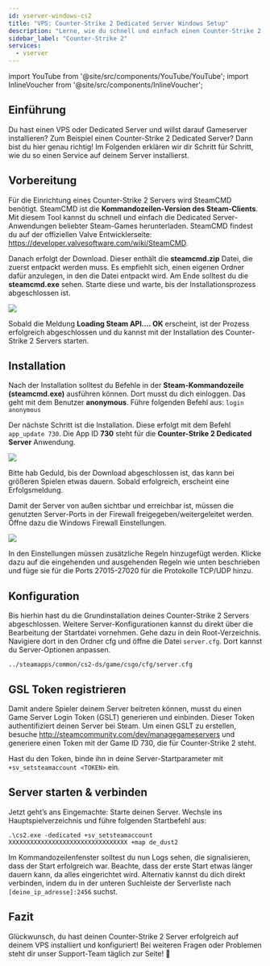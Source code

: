 ```yaml
---
id: vserver-windows-cs2
title: "VPS: Counter-Strike 2 Dedicated Server Windows Setup"
description: "Lerne, wie du schnell und einfach einen Counter-Strike 2 Dedicated Server auf deinem VPS oder Dedicated Server einrichtest → Jetzt mehr erfahren"
sidebar_label: "Counter-Strike 2"
services:
  - vserver
---
```


import YouTube from '@site/src/components/YouTube/YouTube';
import InlineVoucher from '@site/src/components/InlineVoucher';

## Einführung
Du hast einen VPS oder Dedicated Server und willst darauf Gameserver installieren? Zum Beispiel einen Counter-Strike 2 Dedicated Server? Dann bist du hier genau richtig! Im Folgenden erklären wir dir Schritt für Schritt, wie du so einen Service auf deinem Server installierst.

<InlineVoucher />

## Vorbereitung

Für die Einrichtung eines Counter-Strike 2 Servers wird SteamCMD benötigt. SteamCMD ist die **Kommandozeilen-Version des Steam-Clients**. Mit diesem Tool kannst du schnell und einfach die Dedicated Server-Anwendungen beliebter Steam-Games herunterladen. SteamCMD findest du auf der offiziellen Valve Entwicklerseite: https://developer.valvesoftware.com/wiki/SteamCMD.

Danach erfolgt der Download. Dieser enthält die **steamcmd.zip** Datei, die zuerst entpackt werden muss. Es empfiehlt sich, einen eigenen Ordner dafür anzulegen, in den die Datei entpackt wird. Am Ende solltest du die **steamcmd.exe** sehen. Starte diese und warte, bis der Installationsprozess abgeschlossen ist.

![](https://screensaver01.zap-hosting.com/index.php/s/7Hib2ZgaYWTsRNE/preview)

Sobald die Meldung **Loading Steam API.... OK** erscheint, ist der Prozess erfolgreich abgeschlossen und du kannst mit der Installation des Counter-Strike 2 Servers starten.



## Installation

Nach der Installation solltest du Befehle in der **Steam-Kommandozeile (steamcmd.exe)** ausführen können. Dort musst du dich einloggen. Das geht mit dem Benutzer **anonymous**. Führe folgenden Befehl aus: `login anonymous`

Der nächste Schritt ist die Installation. Diese erfolgt mit dem Befehl `app_update 730`. Die App ID **730** steht für die **Counter-Strike 2 Dedicated Server** Anwendung.

![](https://screensaver01.zap-hosting.com/index.php/s/cgMfJdL5DNNxjrf/preview)

Bitte hab Geduld, bis der Download abgeschlossen ist, das kann bei größeren Spielen etwas dauern. Sobald erfolgreich, erscheint eine Erfolgsmeldung.

Damit der Server von außen sichtbar und erreichbar ist, müssen die genutzten Server-Ports in der Firewall freigegeben/weitergeleitet werden. Öffne dazu die Windows Firewall Einstellungen.

![](https://screensaver01.zap-hosting.com/index.php/s/EM32i73TLcn32Mc/preview)

In den Einstellungen müssen zusätzliche Regeln hinzugefügt werden. Klicke dazu auf die eingehenden und ausgehenden Regeln wie unten beschrieben und füge sie für die Ports 27015-27020 für die Protokolle TCP/UDP hinzu.



## Konfiguration

Bis hierhin hast du die Grundinstallation deines Counter-Strike 2 Servers abgeschlossen. Weitere Server-Konfigurationen kannst du direkt über die Bearbeitung der Startdatei vornehmen. Gehe dazu in dein Root-Verzeichnis. Navigiere dort in den Ordner cfg und öffne die Datei `server.cfg`. Dort kannst du Server-Optionen anpassen.

```
../steamapps/common/cs2-ds/game/csgo/cfg/server.cfg
```

## GSL Token registrieren

Damit andere Spieler deinem Server beitreten können, musst du einen Game Server Login Token (GSLT) generieren und einbinden. Dieser Token authentifiziert deinen Server bei Steam. Um einen GSLT zu erstellen, besuche http://steamcommunity.com/dev/managegameservers und generiere einen Token mit der Game ID 730, die für Counter-Strike 2 steht.

Hast du den Token, binde ihn in deine Server-Startparameter mit `+sv_setsteamaccount <TOKEN>` ein.



## Server starten & verbinden

Jetzt geht’s ans Eingemachte: Starte deinen Server. Wechsle ins Hauptspielverzeichnis und führe folgenden Startbefehl aus:

```
.\cs2.exe -dedicated +sv_setsteamaccount XXXXXXXXXXXXXXXXXXXXXXXXXXXXXXXXX +map de_dust2
```

Im Kommandozeilenfenster solltest du nun Logs sehen, die signalisieren, dass der Start erfolgreich war. Beachte, dass der erste Start etwas länger dauern kann, da alles eingerichtet wird. Alternativ kannst du dich direkt verbinden, indem du in der unteren Suchleiste der Serverliste nach `[deine_ip_adresse]:2456` suchst.


## Fazit

Glückwunsch, du hast deinen Counter-Strike 2 Server erfolgreich auf deinem VPS installiert und konfiguriert! Bei weiteren Fragen oder Problemen steht dir unser Support-Team täglich zur Seite! 🙂

<InlineVoucher />